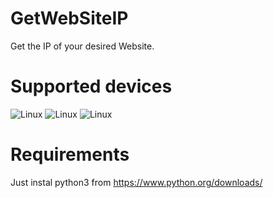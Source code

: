 # GetWebSiteIP
Get the IP of your desired Website.

# Supported devices
![Linux](https://img.shields.io/badge/Linux-FCC624?style=for-the-badge&logo=linux&logoColor=black)
![Linux](https://img.shields.io/badge/mac%20os-000000?style=for-the-badge&logo=apple&logoColor=white)
![Linux](https://img.shields.io/badge/Windows-0078D6?style=for-the-badge&logo=windows&logoColor=white)

# Requirements
Just instal python3 from https://www.python.org/downloads/
